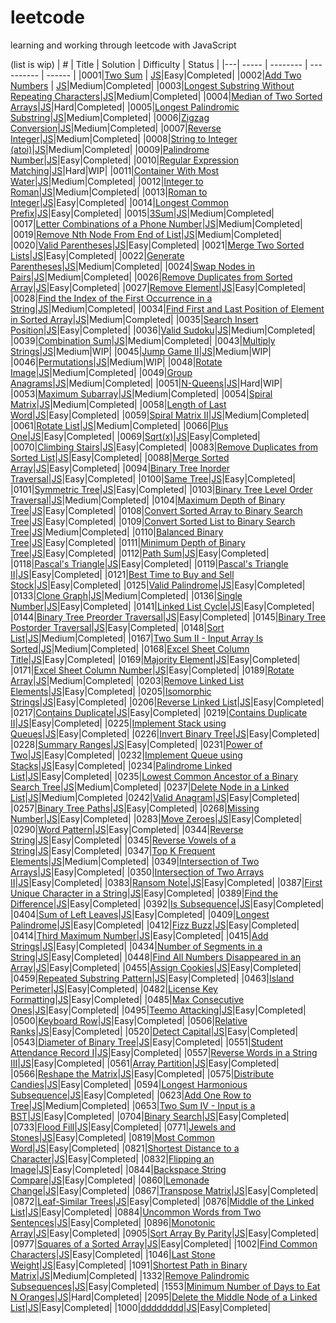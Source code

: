 # leetcode
learning and working through leetcode with JavaScript 

(list is wip)
| # | Title | Solution | Difficulty | Status |
|---| ----- | -------- | ---------- | ------ |
|0001|[Two Sum](https://leetcode.com/problems/two-sum/) | [JS](https://github.com/Remrem1645/leetcode/blob/main/JS/0001.%20Two%20Sum.js)|Easy|Completed|
|0002|[Add Two Numbers](https://leetcode.com/problems/add-two-numbers/) | [JS](https://github.com/Remrem1645/leetcode/blob/main/JS/0002.%20Add%20Two%20Numbers.js)|Medium|Completed|
|0003|[Longest Substring Without Repeating Characters](https://leetcode.com/problems/longest-substring-without-repeating-characters/)|[JS](https://github.com/Remrem1645/leetcode/blob/main/JS/0003.%20Longest%20Substring%20Without%20Repeating%20Characters.js)|Medium|Completed|
|0004|[Median of Two Sorted Arrays](https://leetcode.com/problems/median-of-two-sorted-arrays/)|[JS](https://github.com/Remrem1645/leetcode/blob/main/JS/0004.%20Median%20of%20Two%20Sorted%20Arrays.js)|Hard|Completed|
|0005|[Longest Palindromic Substring](https://leetcode.com/problems/longest-palindromic-substring/)|[JS](https://github.com/Remrem1645/leetcode/blob/main/JS/0005.%20Longest%20Palindromic%20Substring.js)|Medium|Completed|
|0006|[Zigzag Conversion](https://leetcode.com/problems/zigzag-conversion/)|[JS](https://github.com/Remrem1645/leetcode/blob/main/JS/0006.%20Zigzag%20Conversion.js)|Medium|Completed|
|0007|[Reverse Integer](https://leetcode.com/problems/reverse-integer/)|[JS](https://github.com/Remrem1645/leetcode/blob/main/JS/0007.%20Reverse%20Integer.js)|Medium|Completed|
|0008|[String to Integer (atoi)](https://leetcode.com/problems/string-to-integer-atoi/)|[JS](https://github.com/Remrem1645/leetcode/blob/main/JS/0008.%20String%20to%20Integer%20(atoi).js)|Medium|Completed|
|0009|[Palindrome Number](https://leetcode.com/problems/palindrome-number/)|[JS](https://github.com/Remrem1645/leetcode/blob/main/JS/0009.%20Palindrome%20Number.js)|Easy|Completed|
|0010|[Regular Expression Matching](https://leetcode.com/problems/regular-expression-matching/)|[JS](https://github.com/Remrem1645/leetcode/blob/main/JS/0010.%20Regular%20Expression%20Matching.js)|Hard|WIP|
|0011|[Container With Most Water](https://leetcode.com/problems/container-with-most-water/)|[JS](https://github.com/Remrem1645/leetcode/blob/main/JS/0011.%20Container%20With%20Most%20Water.js)|Medium|Completed|
|0012|[Integer to Roman](https://leetcode.com/problems/integer-to-roman/)|[JS](https://github.com/Remrem1645/leetcode/blob/main/JS/0012.%20Integer%20to%20Roman.js)|Medium|Completed|
|0013|[Roman to Integer](https://leetcode.com/problems/roman-to-integer/)|[JS](https://github.com/Remrem1645/leetcode/blob/main/JS/0013.%20Roman%20to%20Integer.js)|Easy|Completed|
|0014|[Longest Common Prefix](https://leetcode.com/problems/longest-common-prefix/)|[JS](https://github.com/Remrem1645/leetcode/blob/main/JS/0014.%20Longest%20Common%20Prefix.js)|Easy|Completed|
|0015|[3Sum](https://leetcode.com/problems/3sum/)|[JS](https://github.com/Remrem1645/leetcode/blob/main/JS/0015.%203Sum.js)|Medium|Completed|
|0017|[Letter Combinations of a Phone Number](https://leetcode.com/problems/letter-combinations-of-a-phone-number/)|[JS](https://github.com/Remrem1645/leetcode/blob/main/JS/0017.%20Letter%20Combinations%20of%20a%20Phone%20Number.js)|Medium|Completed|
|0019|[Remove Nth Node From End of List](https://leetcode.com/problems/remove-nth-node-from-end-of-list/)|[JS](https://github.com/Remrem1645/leetcode/blob/main/JS/0019.%20Remove%20Nth%20Node%20From%20End%20of%20List.js)|Medium|Completed|
|0020|[Valid Parentheses](https://leetcode.com/problems/valid-parentheses/)|[JS](https://github.com/Remrem1645/leetcode/blob/main/JS/0020.%20Valid%20Parentheses.js)|Easy|Completed|
|0021|[Merge Two Sorted Lists](https://leetcode.com/problems/merge-two-sorted-lists/)|[JS](https://github.com/Remrem1645/leetcode/blob/main/JS/0021.%20Merge%20Two%20Sorted%20Lists.js)|Easy|Completed|
|0022|[Generate Parentheses](https://leetcode.com/problems/generate-parentheses/)|[JS](https://github.com/Remrem1645/leetcode/blob/main/JS/0022.%20Generate%20Parentheses.js)|Medium|Completed|
|0024|[Swap Nodes in Pairs](https://leetcode.com/problems/swap-nodes-in-pairs/)|[JS](https://github.com/Remrem1645/leetcode/blob/main/JS/0024.%20Swap%20Nodes%20in%20Pairs.js)|Medium|Completed|
|0026|[Remove Duplicates from Sorted Array](https://leetcode.com/problems/remove-duplicates-from-sorted-array/)|[JS](https://github.com/Remrem1645/leetcode/blob/main/JS/0026.%20Remove%20Duplicates%20from%20Sorted%20Array.js)|Easy|Completed|
|0027|[Remove Element](https://leetcode.com/problems/remove-element/)|[JS](https://github.com/Remrem1645/leetcode/blob/main/JS/0027.%20Remove%20Element.js)|Easy|Completed|
|0028|[Find the Index of the First Occurrence in a String](https://leetcode.com/problems/find-the-index-of-the-first-occurrence-in-a-string/)|[JS](https://github.com/Remrem1645/leetcode/blob/main/JS/0028.%20Implement%20strStr().js)|Medium|Completed|
|0034|[Find First and Last Position of Element in Sorted Array](https://leetcode.com/problems/find-first-and-last-position-of-element-in-sorted-array/)|[JS](https://github.com/Remrem1645/leetcode/blob/main/JS/0034.%20Find%20First%20and%20Last%20Position%20of%20Element%20in%20Sorted%20Array.js)|Medium|Completed|
|0035|[Search Insert Position](https://leetcode.com/problems/search-insert-position/)|[JS](https://github.com/Remrem1645/leetcode/blob/main/JS/0035.%20Search%20Insert%20Position.js)|Easy|Completed|
|0036|[Valid Sudoku](https://leetcode.com/problems/valid-sudoku/)|[JS](https://github.com/Remrem1645/leetcode/blob/main/JS/0036.%20Valid%20Sudoku.js)|Medium|Completed|
|0039|[Combination Sum](https://leetcode.com/problems/combination-sum/)|[JS](https://github.com/Remrem1645/leetcode/blob/main/JS/0039.%20Combination%20Sum.js)|Medium|Completed|
|0043|[Multiply Strings](https://leetcode.com/problems/multiply-strings/)|[JS](https://github.com/Remrem1645/leetcode/blob/main/JS/0043.%20Multiply%20Strings.js)|Medium|WIP|
|0045|[Jump Game II](https://leetcode.com/problems/jump-game-ii/)|[JS](https://github.com/Remrem1645/leetcode/blob/main/JS/0045.%20Jump%20Game%20II.js)|Medium|WIP|
|0046|[Permutations](https://leetcode.com/problems/permutations/)|[JS](https://github.com/Remrem1645/leetcode/blob/main/JS/0046.%20Permutations.js)|Medium|WIP|
|0048|[Rotate Image](https://leetcode.com/problems/rotate-image/)|[JS](https://github.com/Remrem1645/leetcode/blob/main/JS/0048.%20Rotate%20Image.js)|Medium|Completed|
|0049|[Group Anagrams](https://leetcode.com/problems/group-anagrams/)|[JS](https://github.com/Remrem1645/leetcode/blob/main/JS/0049.%20Group%20Anagrams.js)|Medium|Completed|
|0051|[N-Queens](https://leetcode.com/problems/n-queens/)|[JS](https://github.com/Remrem1645/leetcode/blob/main/JS/0051.%20N-Queens.js)|Hard|WIP|
|0053|[Maximum Subarray](https://leetcode.com/problems/maximum-subarray/)|[JS](https://github.com/Remrem1645/leetcode/blob/main/JS/0053.%20Maximum%20Subarray.js)|Medium|Completed|
|0054|[Spiral Matrix](https://leetcode.com/problems/spiral-matrix/)|[JS](https://github.com/Remrem1645/leetcode/blob/main/JS/0054.%20Spiral%20Matrix.js)|Medium|Completed|
|0058|[Length of Last Word](https://leetcode.com/problems/length-of-last-word/)|[JS](https://github.com/Remrem1645/leetcode/blob/main/JS/0058.%20Length%20of%20Last%20Word.js)|Easy|Completed|
|0059|[Spiral Matrix II](https://leetcode.com/problems/spiral-matrix-ii/)|[JS](https://github.com/Remrem1645/leetcode/blob/main/JS/0059.%20Spiral%20Matrix%20II.js)|Medium|Completed|
|0061|[Rotate List](https://leetcode.com/problems/rotate-list/)|[JS](https://github.com/Remrem1645/leetcode/blob/main/JS/0061.%20Rotate%20List.js)|Medium|Completed|
|0066|[Plus One](https://leetcode.com/problems/plus-one/)|[JS](https://github.com/Remrem1645/leetcode/blob/main/JS/0066.%20Plus%20One.js)|Easy|Completed|
|0069|[Sqrt(x)](https://leetcode.com/problems/sqrtx/)|[JS](https://github.com/Remrem1645/leetcode/blob/main/JS/0069.%20Sqrt(x).js)|Easy|Completed|
|0070|[Climbing Stairs](https://leetcode.com/problems/climbing-stairs/)|[JS](https://github.com/Remrem1645/leetcode/blob/main/JS/0070.%20Climbing%20Stairs.js)|Easy|Completed|
|0083|[Remove Duplicates from Sorted List](https://leetcode.com/problems/remove-duplicates-from-sorted-list/)|[JS](https://github.com/Remrem1645/leetcode/blob/main/JS/0083.%20Remove%20Duplicates%20from%20Sorted%20List.js)|Easy|Completed|
|0088|[Merge Sorted Array](https://leetcode.com/problems/merge-sorted-array/)|[JS](https://github.com/Remrem1645/leetcode/blob/main/JS/0088.%20Merge%20Sorted%20Array.js)|Easy|Completed|
|0094|[Binary Tree Inorder Traversal](https://leetcode.com/problems/binary-tree-inorder-traversal/)|[JS](https://github.com/Remrem1645/leetcode/blob/main/JS/0094.%20Binary%20Tree%20Inorder%20Traversal.js)|Easy|Completed|
|0100|[Same Tree](https://leetcode.com/problems/same-tree/)|[JS](https://github.com/Remrem1645/leetcode/blob/main/JS/0100.%20Same%20Tree.js)|Easy|Completed|
|0101|[Symmetric Tree](https://leetcode.com/problems/symmetric-tree/)|[JS](https://github.com/Remrem1645/leetcode/blob/main/JS/0101.%20Symmetric%20Tree.js)|Easy|Completed|
|0103|[Binary Tree Level Order Traversal](https://leetcode.com/problems/binary-tree-level-order-traversal/)|[JS](https://github.com/Remrem1645/leetcode/blob/main/JS/0102.%20Binary%20Tree%20Level%20Order%20Traversal.js)|Medium|Completed|
|0104|[Maximum Depth of Binary Tree](https://leetcode.com/problems/maximum-depth-of-binary-tree/)|[JS](https://github.com/Remrem1645/leetcode/blob/main/JS/0104.%20Maximum%20Depth%20of%20Binary%20Tree.js)|Easy|Completed|
|0108|[Convert Sorted Array to Binary Search Tree](https://leetcode.com/problems/convert-sorted-array-to-binary-search-tree/)|[JS](https://github.com/Remrem1645/leetcode/blob/main/JS/0108.%20Convert%20Sorted%20Array%20to%20Binary%20Search%20Tree.js)|Easy|Completed|
|0109|[Convert Sorted List to Binary Search Tree](https://leetcode.com/problems/convert-sorted-list-to-binary-search-tree/)|[JS](https://github.com/Remrem1645/leetcode/blob/main/JS/0109.%20Convert%20Sorted%20List%20to%20Binary%20Search%20Tree.js)|Medium|Completed|
|0110|[Balanced Binary Tree](https://leetcode.com/problems/balanced-binary-tree/)|[JS](https://github.com/Remrem1645/leetcode/blob/main/JS/0110.%20Balanced%20Binary%20Tree.js)|Easy|Completed|
|0111|[Minimum Depth of Binary Tree](https://leetcode.com/problems/minimum-depth-of-binary-tree/)|[JS](https://github.com/Remrem1645/leetcode/blob/main/JS/0111.%20Minimum%20Depth%20of%20Binary%20Tree.js)|Easy|Completed|
|0112|[Path Sum](https://leetcode.com/problems/path-sum/)|[JS](https://github.com/Remrem1645/leetcode/blob/main/JS/0112.%20Path%20Sum.js)|Easy|Completed|
|0118|[Pascal's Triangle](https://leetcode.com/problems/pascals-triangle/)|[JS](https://github.com/Remrem1645/leetcode/blob/main/JS/0118.%20Pascal's%20Triangle.js)|Easy|Completed|
|0119|[Pascal's Triangle II](https://leetcode.com/problems/pascals-triangle-ii/)|[JS](https://github.com/Remrem1645/leetcode/blob/main/JS/0119.%20Pascal's%20Triangle%20II.js)|Easy|Completed|
|0121|[Best Time to Buy and Sell Stock](https://leetcode.com/problems/best-time-to-buy-and-sell-stock/)|[JS](https://github.com/Remrem1645/leetcode/blob/main/JS/0121.%20Best%20Time%20to%20Buy%20and%20Sell%20Stock.js)|Easy|Completed|
|0125|[Valid Palindrome](https://leetcode.com/problems/valid-palindrome/)|[JS](https://github.com/Remrem1645/leetcode/blob/main/JS/0125.%20Valid%20Palindrome.js)|Easy|Completed|
|0133|[Clone Graph](https://leetcode.com/problems/clone-graph/)|[JS](https://github.com/Remrem1645/leetcode/blob/main/JS/0133.%20Clone%20Graph.js)|Medium|Completed|
|0136|[Single Number](https://leetcode.com/problems/single-number/)|[JS](https://github.com/Remrem1645/leetcode/blob/main/JS/0136.%20Single%20Number.js)|Easy|Completed|
|0141|[Linked List Cycle](https://leetcode.com/problems/linked-list-cycle/)|[JS](https://github.com/Remrem1645/leetcode/blob/main/JS/0141.%20Linked%20List%20Cycle.js)|Easy|Completed|
|0144|[Binary Tree Preorder Traversal](https://leetcode.com/problems/binary-tree-preorder-traversal/)|[JS](https://github.com/Remrem1645/leetcode/blob/main/JS/0144.%20Binary%20Tree%20Preorder%20Traversal.js)|Easy|Completed|
|0145|[Binary Tree Postorder Traversal](https://leetcode.com/problems/binary-tree-postorder-traversal/)|[JS](https://github.com/Remrem1645/leetcode/blob/main/JS/0145.%20Binary%20Tree%20Postorder%20Traversal.js)|Easy|Completed|
|0148|[Sort List](https://leetcode.com/problems/sort-list/)|[JS](https://github.com/Remrem1645/leetcode/blob/main/JS/0148.%20Sort%20List.js)|Medium|Completed|
|0167|[Two Sum II - Input Array Is Sorted](https://leetcode.com/problems/two-sum-ii-input-array-is-sorted/)|[JS](https://github.com/Remrem1645/leetcode/blob/main/JS/0167.%20Two%20Sum%20II%20-%20Input%20Array%20Is%20Sorted.js)|Medium|Completed|
|0168|[Excel Sheet Column Title](https://leetcode.com/problems/excel-sheet-column-title/)|[JS](https://github.com/Remrem1645/leetcode/blob/main/JS/0168.%20Excel%20Sheet%20Column%20Title.js)|Easy|Completed|
|0169|[Majority Element](https://leetcode.com/problems/majority-element/)|[JS](https://github.com/Remrem1645/leetcode/blob/main/JS/0169.%20Majority%20Element.js)|Easy|Completed|
|0171|[Excel Sheet Column Number](https://leetcode.com/problems/excel-sheet-column-number/)|[JS](https://github.com/Remrem1645/leetcode/blob/main/JS/0171.%20Excel%20Sheet%20Column%20Number.js)|Easy|Completed|
|0189|[Rotate Array](https://leetcode.com/problems/rotate-array/)|[JS](https://github.com/Remrem1645/leetcode/blob/main/JS/0189.%20Rotate%20Array.js)|Medium|Completed|
|0203|[Remove Linked List Elements](https://leetcode.com/problems/remove-linked-list-elements/)|[JS](https://github.com/Remrem1645/leetcode/blob/main/JS/0203.%20Remove%20Linked%20List%20Elements.js)|Easy|Completed|
|0205|[Isomorphic Strings](https://leetcode.com/problems/isomorphic-strings/)|[JS](https://github.com/Remrem1645/leetcode/blob/main/JS/0205.%20Isomorphic%20Strings.js)|Easy|Completed|
|0206|[Reverse Linked List](https://leetcode.com/problems/reverse-linked-list/)|[JS](https://github.com/Remrem1645/leetcode/blob/main/JS/0206.%20Reverse%20Linked%20List.js)|Easy|Completed|
|0217|[Contains Duplicate](https://leetcode.com/problems/contains-duplicate/)|[JS](https://github.com/Remrem1645/leetcode/blob/main/JS/0217.%20Contains%20Duplicate.js)|Easy|Completed|
|0219|[Contains Duplicate II](https://leetcode.com/problems/contains-duplicate-ii/)|[JS](https://github.com/Remrem1645/leetcode/blob/main/JS/0219.%20Contains%20Duplicate%20II.js)|Easy|Completed|
|0225|[Implement Stack using Queues](https://leetcode.com/problems/implement-stack-using-queues/)|[JS](https://github.com/Remrem1645/leetcode/blob/main/JS/0225.%20Implement%20Stack%20using%20Queues.js)|Easy|Completed|
|0226|[Invert Binary Tree](https://leetcode.com/problems/invert-binary-tree/)|[JS](https://github.com/Remrem1645/leetcode/blob/main/JS/0226.%20Invert%20Binary%20Tree.js)|Easy|Completed|
|0228|[Summary Ranges](https://leetcode.com/problems/invert-binary-tree/)|[JS](https://github.com/Remrem1645/leetcode/blob/main/JS/0226.%20Invert%20Binary%20Tree.js)|Easy|Completed|
|0231|[Power of Two](https://leetcode.com/problems/power-of-two/)|[JS](https://github.com/Remrem1645/leetcode/blob/main/JS/0231.%20Power%20of%20Two.js)|Easy|Completed|
|0232|[Implement Queue using Stacks](https://leetcode.com/problems/implement-queue-using-stacks/)|[JS](https://github.com/Remrem1645/leetcode/blob/main/JS/0232.%20Implement%20Queue%20using%20Stacks.js)|Easy|Completed|
|0234|[Palindrome Linked List](https://leetcode.com/problems/palindrome-linked-list/)|[JS](https://github.com/Remrem1645/leetcode/blob/main/JS/0234.%20Palindrome%20Linked%20List.js)|Easy|Completed|
|0235|[Lowest Common Ancestor of a Binary Search Tree](https://leetcode.com/problems/lowest-common-ancestor-of-a-binary-search-tree/)|[JS](https://github.com/Remrem1645/leetcode/blob/main/JS/0235.%20Lowest%20Common%20Ancestor%20of%20a%20Binary%20Search%20Tree.js)|Medium|Completed|
|0237|[Delete Node in a Linked List](https://leetcode.com/problems/delete-node-in-a-linked-list/)|[JS](https://github.com/Remrem1645/leetcode/blob/main/JS/0237.%20Delete%20Node%20in%20a%20Linked%20List.js)|Medium|Completed
|0242|[Valid Anagram](https://leetcode.com/problems/valid-anagram/)|[JS](https://github.com/Remrem1645/leetcode/blob/main/JS/0242.%20Valid%20Anagram.js)|Easy|Completed|
|0257|[Binary Tree Paths](https://leetcode.com/problems/binary-tree-paths/)|[JS](https://github.com/Remrem1645/leetcode/blob/main/JS/0257.%20Binary%20Tree%20Paths.js)|Easy|Completed|
|0268|[Missing Number](https://leetcode.com/problems/missing-number/)|[JS](https://github.com/Remrem1645/leetcode/blob/main/JS/0268.%20Missing%20Number.js)|Easy|Completed|
|0283|[Move Zeroes](https://leetcode.com/problems/move-zeroes/)|[JS](https://github.com/Remrem1645/leetcode/blob/main/JS/0283.%20Move%20Zeroes.js)|Easy|Completed|
|0290|[Word Pattern](https://leetcode.com/problems/word-pattern/)|[JS](https://github.com/Remrem1645/leetcode/blob/main/JS/0290.%20Word%20Pattern.js)|Easy|Completed|
|0344|[Reverse String](https://leetcode.com/problems/reverse-string/)|[JS](https://github.com/Remrem1645/leetcode/blob/main/JS/0344.%20Reverse%20String.js)|Easy|Completed|
|0345|[Reverse Vowels of a String](https://leetcode.com/problems/reverse-vowels-of-a-string/)|[JS](https://github.com/Remrem1645/leetcode/blob/main/JS/0345.%20Reverse%20Vowels%20of%20a%20String.js)|Easy|Completed|
|0347|[Top K Frequent Elements](https://leetcode.com/problems/top-k-frequent-elements/)|[JS](https://github.com/Remrem1645/leetcode/blob/main/JS/0347.%20Top%20K%20Frequent%20Elements.js)|Medium|Completed|
|0349|[Intersection of Two Arrays](https://leetcode.com/problems/intersection-of-two-arrays/)|[JS](https://github.com/Remrem1645/leetcode/blob/main/JS/0349.%20Intersection%20of%20Two%20Arrays.js)|Easy|Completed|
|0350|[Intersection of Two Arrays II](https://leetcode.com/problems/intersection-of-two-arrays-ii/)|[JS](https://github.com/Remrem1645/leetcode/blob/main/JS/0350.%20Intersection%20of%20Two%20Arrays%20II.js)|Easy|Completed|
|0383|[Ransom Note](https://leetcode.com/problems/ransom-note/)|[JS](https://github.com/Remrem1645/leetcode/blob/main/JS/0383.%20Ransom%20Note.js)|Easy|Completed|
|0387|[First Unique Character in a String](https://leetcode.com/problems/first-unique-character-in-a-string/)|[JS](https://github.com/Remrem1645/leetcode/blob/main/JS/0387.%20First%20Unique%20Character%20in%20a%20String.js)|Easy|Completed|
|0389|[Find the Difference](https://leetcode.com/problems/find-the-difference/)|[JS](https://github.com/Remrem1645/leetcode/blob/main/JS/0389.%20Find%20the%20Difference.js)|Easy|Completed|
|0392|[Is Subsequence](https://leetcode.com/problems/is-subsequence/)|[JS](https://github.com/Remrem1645/leetcode/blob/main/JS/0392.%20Is%20Subsequence.js)|Easy|Completed|
|0404|[Sum of Left Leaves](https://leetcode.com/problems/sum-of-left-leaves/)|[JS](https://github.com/Remrem1645/leetcode/blob/main/JS/0404.%20Sum%20of%20Left%20Leaves.js)|Easy|Completed|
|0409|[Longest Palindrome](https://leetcode.com/problems/longest-palindrome/)|[JS](https://github.com/Remrem1645/leetcode/blob/main/JS/0409.%20Longest%20Palindrome.js)|Easy|Completed|
|0412|[Fizz Buzz](https://leetcode.com/problems/fizz-buzz/)|[JS](https://github.com/Remrem1645/leetcode/blob/main/JS/0412.%20Fizz%20Buzz.js)|Easy|Completed|
|0414|[Third Maximum Number](https://leetcode.com/problems/third-maximum-number/)|[JS](https://github.com/Remrem1645/leetcode/blob/main/JS/0414.%20Third%20Maximum%20Number.js)|Easy|Completed|
|0415|[Add Strings](https://leetcode.com/problems/add-strings/)|[JS](https://github.com/Remrem1645/leetcode/blob/main/JS/0415.%20Add%20Strings.js)|Easy|Completed|
|0434|[Number of Segments in a String](https://leetcode.com/problems/number-of-segments-in-a-string/)|[JS](https://github.com/Remrem1645/leetcode/blob/main/JS/0434.%20Number%20of%20Segments%20in%20a%20String.js)|Easy|Completed|
|0448|[Find All Numbers Disappeared in an Array](https://leetcode.com/problems/find-all-numbers-disappeared-in-an-array/)|[JS](https://github.com/Remrem1645/leetcode/blob/main/JS/0448.%20Find%20All%20Numbers%20Disappeared%20in%20an%20Array.js)|Easy|Completed|
|0455|[Assign Cookies](https://leetcode.com/problems/assign-cookies/)|[JS](https://github.com/Remrem1645/leetcode/blob/main/JS/0455.%20Assign%20Cookies.js)|Easy|Completed|
|0459|[Repeated Substring Pattern](https://leetcode.com/problems/repeated-substring-pattern/)|[JS](https://github.com/Remrem1645/leetcode/blob/main/JS/0459.%20Repeated%20Substring%20Pattern.js)|Easy|Completed|
|0463|[Island Perimeter](https://leetcode.com/problems/island-perimeter/)|[JS](https://github.com/Remrem1645/leetcode/blob/main/JS/0463.%20Island%20Perimeter.js)|Easy|Completed|
|0482|[License Key Formatting](https://leetcode.com/problems/license-key-formatting/)|[JS](https://github.com/Remrem1645/leetcode/blob/main/JS/0482.%20License%20Key%20Formatting.js)|Easy|Completed|
|0485|[Max Consecutive Ones](https://leetcode.com/problems/max-consecutive-ones/)|[JS](https://github.com/Remrem1645/leetcode/blob/main/JS/0485.%20Max%20Consecutive%20Ones.js)|Easy|Completed|
|0495|[Teemo Attacking](https://leetcode.com/problems/teemo-attacking/)|[JS](https://github.com/Remrem1645/leetcode/blob/main/JS/0495.%20Teemo%20Attacking.js)|Easy|Completed|
|0500|[Keyboard Row](https://leetcode.com/problems/keyboard-row/)|[JS](https://github.com/Remrem1645/leetcode/blob/main/JS/0500.%20Keyboard%20Row.js)|Easy|Completed|
|0506|[Relative Ranks](https://leetcode.com/problems/relative-ranks/)|[JS](https://github.com/Remrem1645/leetcode/blob/main/JS/0506.%20Relative%20Ranks.js)|Easy|Completed|
|0520|[Detect Capital](https://leetcode.com/problems/detect-capital/)|[JS](https://github.com/Remrem1645/leetcode/blob/main/JS/0520.%20Detect%20Capital.js)|Easy|Completed|
|0543|[Diameter of Binary Tree](https://leetcode.com/problems/diameter-of-binary-tree/)|[JS](https://github.com/Remrem1645/leetcode/blob/main/JS/0543.%20Diameter%20of%20Binary%20Tree.js)|Easy|Completed|
|0551|[Student Attendance Record I](https://leetcode.com/problems/student-attendance-record-i/)|[JS](https://github.com/Remrem1645/leetcode/blob/main/JS/0551.%20Student%20Attendance%20Record%20I.js)|Easy|Completed|
|0557|[Reverse Words in a String III](https://leetcode.com/problems/reverse-words-in-a-string-iii/)|[JS](https://github.com/Remrem1645/leetcode/blob/main/JS/0557.%20Reverse%20Words%20in%20a%20String%20III.js)|Easy|Completed|
|0561|[Array Partition](https://leetcode.com/problems/array-partition/)|[JS](https://github.com/Remrem1645/leetcode/blob/main/JS/0561.%20Array%20Partition.js)|Easy|Completed|
|0566|[Reshape the Matrix](https://leetcode.com/problems/reshape-the-matrix/)|[JS](https://github.com/Remrem1645/leetcode/blob/main/JS/0566.%20Reshape%20the%20Matrix.js)|Easy|Completed|
|0575|[Distribute Candies](https://leetcode.com/problems/distribute-candies/)|[JS](https://github.com/Remrem1645/leetcode/blob/main/JS/0575.%20Distribute%20Candies.js)|Easy|Completed|
|0594|[Longest Harmonious Subsequence](https://leetcode.com/problems/longest-harmonious-subsequence/)|[JS](https://github.com/Remrem1645/leetcode/blob/main/JS/0594.%20Longest%20Harmonious%20Subsequence.js)|Easy|Completed|
|0623|[Add One Row to Tree](https://leetcode.com/problems/add-one-row-to-tree/)|[JS](https://github.com/Remrem1645/leetcode/blob/main/JS/0623.%20Add%20One%20Row%20to%20Tree.js)|Medium|Completed|
|0653|[Two Sum IV - Input is a BST](https://leetcode.com/problems/two-sum-iv-input-is-a-bst/)|[JS](https://github.com/Remrem1645/leetcode/blob/main/JS/0653.%20Two%20Sum%20IV%20-%20Input%20is%20a%20BST.js)|Easy|Completed|
|0704|[Binary Search](https://leetcode.com/problems/binary-search/)|[JS](https://github.com/Remrem1645/leetcode/blob/main/JS/0704.%20Binary%20Search.js)|Easy|Completed|
|0733|[Flood Fill](https://leetcode.com/problems/flood-fill/)|[JS](https://github.com/Remrem1645/leetcode/blob/main/JS/0733.%20Flood%20Fill.js)|Easy|Completed|
|0771|[Jewels and Stones](https://leetcode.com/problems/jewels-and-stones/)|[JS](https://github.com/Remrem1645/leetcode/blob/main/JS/0771.%20Jewels%20and%20Stones.js)|Easy|Completed|
|0819|[Most Common Word](https://leetcode.com/problems/most-common-word/)|[JS](https://github.com/Remrem1645/leetcode/blob/main/JS/0819.%20Most%20Common%20Word.js)|Easy|Completed|
|0821|[Shortest Distance to a Character](https://leetcode.com/problems/shortest-distance-to-a-character/)|[JS](https://github.com/Remrem1645/leetcode/blob/main/JS/0821.%20Shortest%20Distance%20to%20a%20Character.js)|Easy|Completed|
|0832|[Flipping an Image](https://leetcode.com/problems/flipping-an-image/)|[JS](https://github.com/Remrem1645/leetcode/blob/main/JS/0832.%20Flipping%20an%20Image.js)|Easy|Completed|
|0844|[Backspace String Compare](https://leetcode.com/problems/backspace-string-compare/)|[JS](https://github.com/Remrem1645/leetcode/blob/main/JS/0844.%20Backspace%20String%20Compare.js)|Easy|Completed|
|0860|[Lemonade Change](https://leetcode.com/problems/lemonade-change/)|[JS](https://github.com/Remrem1645/leetcode/blob/main/JS/0860.%20Lemonade%20Change.js)|Easy|Completed|
|0867|[Transpose Matrix](https://leetcode.com/problems/transpose-matrix/)|[JS](https://github.com/Remrem1645/leetcode/blob/main/JS/0867.%20Transpose%20Matrix.js)|Easy|Completed|
|0872|[Leaf-Similar Trees](https://leetcode.com/problems/leaf-similar-trees/)|[JS](https://github.com/Remrem1645/leetcode/blob/main/JS/0872.%20Leaf-Similar%20Trees.js)|Easy|Completed|
|0876|[Middle of the Linked List](https://leetcode.com/problems/middle-of-the-linked-list/)|[JS](https://github.com/Remrem1645/leetcode/blob/main/JS/0876.%20Middle%20of%20the%20Linked%20List.js)|Easy|Completed|
|0884|[Uncommon Words from Two Sentences](https://leetcode.com/problems/uncommon-words-from-two-sentences/)|[JS](https://github.com/Remrem1645/leetcode/blob/main/JS/0884.%20Uncommon%20Words%20from%20Two%20Sentences.js)|Easy|Completed|
|0896|[Monotonic Array](https://leetcode.com/problems/monotonic-array/)|[JS](https://github.com/Remrem1645/leetcode/blob/main/JS/0896.%20Monotonic%20Array.js)|Easy|Completed|
|0905|[Sort Array By Parity](https://leetcode.com/problems/sort-array-by-parity/)|[JS](https://github.com/Remrem1645/leetcode/blob/main/JS/0905.%20Sort%20Array%20By%20Parity.js)|Easy|Completed|
|0977|[Squares of a Sorted Array](https://leetcode.com/problems/squares-of-a-sorted-array/)|[JS](https://github.com/Remrem1645/leetcode/blob/main/JS/0977.%20Squares%20of%20a%20Sorted%20Array.js)|Easy|Completed|
|1002|[Find Common Characters](https://leetcode.com/problems/find-common-characters/)|[JS](https://github.com/Remrem1645/leetcode/blob/main/JS/1002.%20Find%20Common%20Characters.js)|Easy|Completed|
|1046|[Last Stone Weight](https://leetcode.com/problems/last-stone-weight/)|[JS](https://github.com/Remrem1645/leetcode/blob/main/JS/1046.%20Last%20Stone%20Weight.js)|Easy|Completed|
|1091|[Shortest Path in Binary Matrix](https://leetcode.com/problems/shortest-path-in-binary-matrix/)|[JS](https://github.com/Remrem1645/leetcode/blob/main/JS/1091.%20Shortest%20Path%20in%20Binary%20Matrix.js)|Medium|Completed|
|1332|[Remove Palindromic Subsequences](https://leetcode.com/problems/remove-palindromic-subsequences/)|[JS](https://github.com/Remrem1645/leetcode/blob/main/JS/1332.%20Remove%20Palindromic%20Subsequences.js)|Easy|Completed|
|1553|[Minimum Number of Days to Eat N Oranges](https://leetcode.com/problems/minimum-number-of-days-to-eat-n-oranges/)|[JS](https://github.com/Remrem1645/leetcode/blob/main/JS/1553.%20Minimum%20Number%20of%20Days%20to%20Eat%20N%20Oranges.js)|Hard|Completed|
|2095|[Delete the Middle Node of a Linked List](https://leetcode.com/problems/delete-the-middle-node-of-a-linked-list/)|[JS](https://github.com/Remrem1645/leetcode/blob/main/JS/2095.%20Delete%20the%20Middle%20Node%20of%20a%20Linked%20List.js)|Easy|Completed|
|1000|[dddddddd](ddddddddddd)|[JS](ddddddddddddd)|Easy|Completed|
